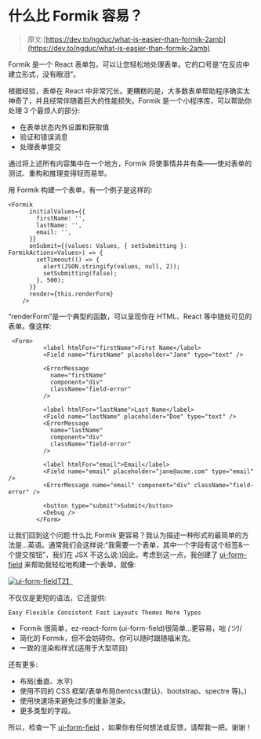 # 什么比 Formik 容易？

> 原文:[https://dev.to/ngduc/what-is-easier-than-formik-2amb](https://dev.to/ngduc/what-is-easier-than-formik-2amb)

Formik 是一个 React 表单包，可以让您轻松地处理表单。它的口号是“在反应中建立形式，没有眼泪”。

根据经验，表单在 React 中非常冗长。更糟糕的是，大多数表单帮助程序确实太神奇了，并且经常伴随着巨大的性能损失。Formik 是一个小程序库，可以帮助你处理 3 个最烦人的部分:

*   在表单状态内外设置和获取值
*   验证和错误消息
*   处理表单提交

通过将上述所有内容集中在一个地方，Formik 将使事情井井有条——使对表单的测试、重构和推理变得轻而易举。

用 Formik 构建一个表单，有一个例子是这样的:

```
<Formik
      initialValues={{
        firstName: '',
        lastName: '',
        email: '',
      }}
      onSubmit={(values: Values, { setSubmitting }: FormikActions<Values>) => {
        setTimeout(() => {
          alert(JSON.stringify(values, null, 2));
          setSubmitting(false);
        }, 500);
      }}
      render={this.renderForm}
    /> 
```

“renderForm”是一个典型的函数，可以呈现你在 HTML、React 等中随处可见的表单。像这样:

```
 <Form>
          <label htmlFor="firstName">First Name</label>
          <Field name="firstName" placeholder="Jane" type="text" />

          <ErrorMessage
            name="firstName"
            component="div"
            className="field-error"
          />

          <label htmlFor="lastName">Last Name</label>
          <Field name="lastName" placeholder="Doe" type="text" />
          <ErrorMessage
            name="lastName"
            component="div"
            className="field-error"
          />

          <label htmlFor="email">Email</label>
          <Field name="email" placeholder="jane@acme.com" type="email" />
          <ErrorMessage name="email" component="div" className="field-error" />

          <button type="submit">Submit</button>
          <Debug />
        </Form> 
```

让我们回到这个问题:什么比 Formik 更容易？我认为描述一种形式的最简单的方法是...英语。通常我们会这样说:“我需要一个表单，其中一个字段有这个标签&一个提交按钮”，我们在 JSX 不这么说:)因此，考虑到这一点，我创建了 [ui-form-field](https://github.com/ngduc/ui-form-field) 来帮助我轻松地构建一个表单，就像:

[![ui-form-field](../Images/acfe236dec936229f788aec57035eccc.png)T2】](https://res.cloudinary.com/practicaldev/image/fetch/s--DFOYQ_cT--/c_limit%2Cf_auto%2Cfl_progressive%2Cq_auto%2Cw_880/https://rawcdn.githack.com/ngduc/ez-formik/0158b434e381a938868e342d8c7a1d2a0fceb57d/screenshot-compare.png)

不仅仅是更短的语法，它还提供:

`Easy Flexible Consistent Fast Layouts Themes More Types`

*   Formik 很简单，ez-react-form (ui-form-field)很简单...更容易，咄 _(ツ)_/
*   简化的 Formik，但不会妨碍你。你可以随时跟随福米克。
*   一致的渲染和样式(适用于大型项目)

还有更多:

*   布局(垂直、水平)
*   使用不同的 CSS 框架/表单布局(tentcss(默认)、bootstrap、spectre 等)。)
*   使用快速场来避免过多的重新渲染。
*   更多类型的字段。

所以，检查一下 [ui-form-field](https://github.com/ngduc/ui-form-field) ，如果你有任何想法或反馈，请帮我一把。谢谢！